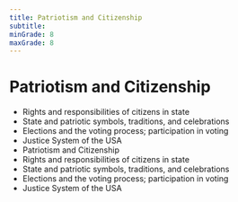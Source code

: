 ```yaml
---
title: Patriotism and Citizenship
subtitle: 
minGrade: 8
maxGrade: 8
---
```

# Patriotism and Citizenship
* Rights and responsibilities of citizens in state 
* State and patriotic symbols, traditions, and celebrations
* Elections and the voting process; participation in voting
* Justice System of the USA
* Patriotism and Citizenship
* Rights and responsibilities of citizens in state 
* State and patriotic symbols, traditions, and celebrations
* Elections and the voting process; participation in voting
* Justice System of the USA